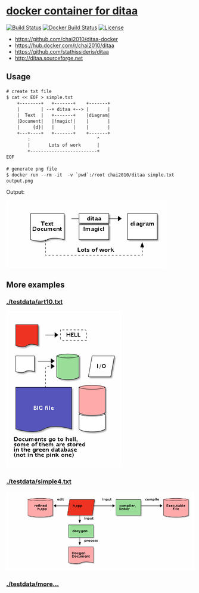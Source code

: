 # [docker container for ditaa](http://ditaa.sourceforge.net/)

[![Build Status](https://travis-ci.org/chai2010/ditaa-docker.svg)](https://travis-ci.org/chai2010/ditaa-docker)
[![Docker Build Status](https://img.shields.io/docker/build/chai2010/ditaa.svg)](https://hub.docker.com/r/chai2010/ditaa/)
[![License](http://img.shields.io/badge/license-apache%20v2-blue.svg)](https://github.com/chai2010/ditaa-docker/blob/master/LICENSE)


- https://github.com/chai2010/ditaa-docker
- https://hub.docker.com/r/chai2010/ditaa
- https://github.com/stathissideris/ditaa
- http://ditaa.sourceforge.net

## Usage

```
# create txt file
$ cat << EOF > simple.txt
    +--------+   +-------+    +-------+
    |        | --+ ditaa +--> |       |
    |  Text  |   +-------+    |diagram|
    |Document|   |!magic!|    |       |
    |     {d}|   |       |    |       |
    +---+----+   +-------+    +-------+
        :                         ^
        |       Lots of work      |
        +-------------------------+
EOF

# generate png file
$ docker run --rm -it  -v `pwd`:/root chai2010/ditaa simple.txt output.png 
```

Output:

![](output.png)

## More examples


### [./testdata/art10.txt](testdata/art10.txt)

![](testdata/art10.txt.png)


### [./testdata/simple4.txt](testdata/simple4.txt)

![](testdata/simple4.txt.png)

### [./testdata/more...](testdata)

